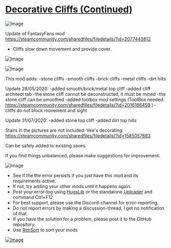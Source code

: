 # [Decorative Cliffs (Continued)](https://steamcommunity.com/sharedfiles/filedetails/?id=2453099145)

![Image](https://i.imgur.com/buuPQel.png)

Update of FantasyFans mod
https://steamcommunity.com/sharedfiles/filedetails/?id=2077443812

- Cliffs slow down movement and provide cover.

![Image](https://i.imgur.com/pufA0kM.png)
	
![Image](https://i.imgur.com/Z4GOv8H.png)

This mod adds:
-stone cliffs
-smooth cliffs
-brick cliffs
-metal cliffs
-dirt hills

Update 28/05/2020:
-added smooth/brick/metal top cliff
-added cliff architect tab
-the stone cliff cannot be deconstructed, it must be mined
-the stone cliff can be smoothed
-added toolbox mod settings (ToolBox needed: https://steamcommunity.com/sharedfiles/filedetails/?id=2016186459 )
-cliffs do not block movement and sight

Update 31/07/2020:
-added stone top cliff
-added dirt top hills




Stairs in the pictures are not included:
Vee's decorating: https://steamcommunity.com/sharedfiles/filedetails/?id=1585057683


Can be safely added to existing saves.


If you find things unbalanced, please make suggestions for improvement.

![Image](https://i.imgur.com/PwoNOj4.png)



-  See if the the error persists if you just have this mod and its requirements active.
-  If not, try adding your other mods until it happens again.
-  Post your error-log using [HugsLib](https://steamcommunity.com/workshop/filedetails/?id=818773962) or the standalone [Uploader](https://steamcommunity.com/sharedfiles/filedetails/?id=2873415404) and command Ctrl+F12
-  For best support, please use the Discord-channel for error-reporting.
-  Do not report errors by making a discussion-thread, I get no notification of that.
-  If you have the solution for a problem, please post it to the GitHub repository.
-  Use [RimSort](https://github.com/RimSort/RimSort/releases/latest) to sort your mods



[![Image](https://img.shields.io/github/v/release/emipa606/DecorativeCliffs?label=latest%20version&style=plastic&color=9f1111&labelColor=black)](https://steamcommunity.com/sharedfiles/filedetails/changelog/2453099145)
